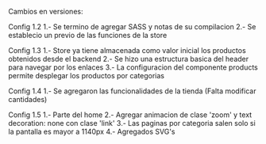 Cambios en versiones: 

Config 1.2
1.- Se termino de agregar SASS y notas de su compilacion
2.- Se establecio un previo de las funciones de la store

Config 1.3
1.- Store ya tiene almacenada como valor inicial los productos obtenidos desde el backend
2.- Se hizo una estructura basica del header para navegar por los enlaces
3.- La configuracion del componente products permite desplegar los productos por categorias

Config 1.4
1.- Se agregaron las funcionalidades de la tienda (Falta modificar cantidades)

Config 1.5
1.- Parte del home
2.- Agregar animacion de clase 'zoom' y text decoration: none con clase 'link'
3.- Las paginas por categoria salen solo si la pantalla es mayor a 1140px
4.- Agregados SVG's